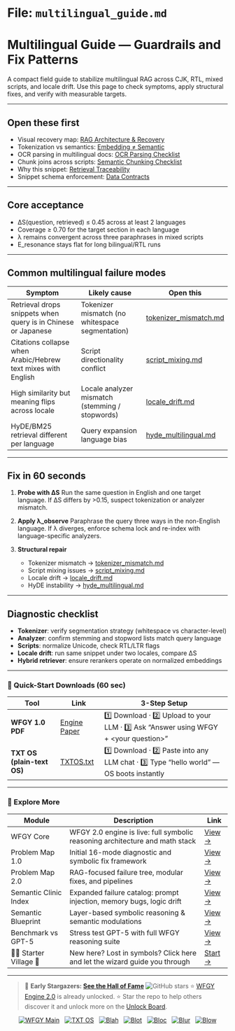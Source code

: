 # File: `multilingual_guide.md`

# Multilingual Guide — Guardrails and Fix Patterns

A compact field guide to stabilize multilingual RAG across CJK, RTL, mixed scripts, and locale drift.
Use this page to check symptoms, apply structural fixes, and verify with measurable targets.

---

## Open these first

* Visual recovery map: [RAG Architecture & Recovery](https://github.com/onestardao/WFGY/blob/main/ProblemMap/rag-architecture-and-recovery.md)
* Tokenization vs semantics: [Embedding ≠ Semantic](https://github.com/onestardao/WFGY/blob/main/ProblemMap/embedding-vs-semantic.md)
* OCR parsing in multilingual docs: [OCR Parsing Checklist](https://github.com/onestardao/WFGY/blob/main/ProblemMap/ocr-parsing-checklist.md)
* Chunk joins across scripts: [Semantic Chunking Checklist](https://github.com/onestardao/WFGY/blob/main/ProblemMap/chunking-checklist.md)
* Why this snippet: [Retrieval Traceability](https://github.com/onestardao/WFGY/blob/main/ProblemMap/retrieval-traceability.md)
* Snippet schema enforcement: [Data Contracts](https://github.com/onestardao/WFGY/blob/main/ProblemMap/data-contracts.md)

---

## Core acceptance

* ΔS(question, retrieved) ≤ 0.45 across at least 2 languages
* Coverage ≥ 0.70 for the target section in each language
* λ remains convergent across three paraphrases in mixed scripts
* E\_resonance stays flat for long bilingual/RTL runs

---

## Common multilingual failure modes

| Symptom                                                       | Likely cause                                    | Open this                                                                                                                     |
| ------------------------------------------------------------- | ----------------------------------------------- | ----------------------------------------------------------------------------------------------------------------------------- |
| Retrieval drops snippets when query is in Chinese or Japanese | Tokenizer mismatch (no whitespace segmentation) | [tokenizer\_mismatch.md](https://github.com/onestardao/WFGY/blob/main/ProblemMap/GlobalFixMap/Language/tokenizer_mismatch.md) |
| Citations collapse when Arabic/Hebrew text mixes with English | Script directionality conflict                  | [script\_mixing.md](https://github.com/onestardao/WFGY/blob/main/ProblemMap/GlobalFixMap/Language/script_mixing.md)           |
| High similarity but meaning flips across locale               | Locale analyzer mismatch (stemming / stopwords) | [locale\_drift.md](https://github.com/onestardao/WFGY/blob/main/ProblemMap/GlobalFixMap/Language/locale_drift.md)             |
| HyDE/BM25 retrieval different per language                    | Query expansion language bias                   | [hyde\_multilingual.md](https://github.com/onestardao/WFGY/blob/main/ProblemMap/GlobalFixMap/Language/hyde_multilingual.md)   |

---

## Fix in 60 seconds

1. **Probe with ΔS**
   Run the same question in English and one target language. If ΔS differs by >0.15, suspect tokenization or analyzer mismatch.

2. **Apply λ\_observe**
   Paraphrase the query three ways in the non-English language. If λ diverges, enforce schema lock and re-index with language-specific analyzers.

3. **Structural repair**

   * Tokenizer mismatch → [tokenizer\_mismatch.md](https://github.com/onestardao/WFGY/blob/main/ProblemMap/GlobalFixMap/Language/tokenizer_mismatch.md)
   * Script mixing issues → [script\_mixing.md](https://github.com/onestardao/WFGY/blob/main/ProblemMap/GlobalFixMap/Language/script_mixing.md)
   * Locale drift → [locale\_drift.md](https://github.com/onestardao/WFGY/blob/main/ProblemMap/GlobalFixMap/Language/locale_drift.md)
   * HyDE instability → [hyde\_multilingual.md](https://github.com/onestardao/WFGY/blob/main/ProblemMap/GlobalFixMap/Language/hyde_multilingual.md)

---

## Diagnostic checklist

* **Tokenizer**: verify segmentation strategy (whitespace vs character-level)
* **Analyzer**: confirm stemming and stopword lists match query language
* **Scripts**: normalize Unicode, check RTL/LTR flags
* **Locale drift**: run same snippet under two locales, compare ΔS
* **Hybrid retriever**: ensure rerankers operate on normalized embeddings

---

### 🔗 Quick-Start Downloads (60 sec)

| Tool                       | Link                                                                                                                                       | 3-Step Setup                                                                             |
| -------------------------- | ------------------------------------------------------------------------------------------------------------------------------------------ | ---------------------------------------------------------------------------------------- |
| **WFGY 1.0 PDF**           | [Engine Paper](https://github.com/onestardao/WFGY/blob/main/I_am_not_lizardman/WFGY_All_Principles_Return_to_One_v1.0_PSBigBig_Public.pdf) | 1️⃣ Download · 2️⃣ Upload to your LLM · 3️⃣ Ask “Answer using WFGY + \<your question>”   |
| **TXT OS (plain-text OS)** | [TXTOS.txt](https://github.com/onestardao/WFGY/blob/main/OS/TXTOS.txt)                                                                     | 1️⃣ Download · 2️⃣ Paste into any LLM chat · 3️⃣ Type “hello world” — OS boots instantly |

---

### 🧭 Explore More

| Module                   | Description                                                                  | Link                                                                                               |
| ------------------------ | ---------------------------------------------------------------------------- | -------------------------------------------------------------------------------------------------- |
| WFGY Core                | WFGY 2.0 engine is live: full symbolic reasoning architecture and math stack | [View →](https://github.com/onestardao/WFGY/tree/main/core/README.md)                              |
| Problem Map 1.0          | Initial 16-mode diagnostic and symbolic fix framework                        | [View →](https://github.com/onestardao/WFGY/tree/main/ProblemMap/README.md)                        |
| Problem Map 2.0          | RAG-focused failure tree, modular fixes, and pipelines                       | [View →](https://github.com/onestardao/WFGY/blob/main/ProblemMap/rag-architecture-and-recovery.md) |
| Semantic Clinic Index    | Expanded failure catalog: prompt injection, memory bugs, logic drift         | [View →](https://github.com/onestardao/WFGY/blob/main/ProblemMap/SemanticClinicIndex.md)           |
| Semantic Blueprint       | Layer-based symbolic reasoning & semantic modulations                        | [View →](https://github.com/onestardao/WFGY/tree/main/SemanticBlueprint/README.md)                 |
| Benchmark vs GPT-5       | Stress test GPT-5 with full WFGY reasoning suite                             | [View →](https://github.com/onestardao/WFGY/tree/main/benchmarks/benchmark-vs-gpt5/README.md)      |
| 🧙‍♂️ Starter Village 🏡 | New here? Lost in symbols? Click here and let the wizard guide you through   | [Start →](https://github.com/onestardao/WFGY/blob/main/StarterVillage/README.md)                   |

---

> 👑 **Early Stargazers: [See the Hall of Fame](https://github.com/onestardao/WFGY/tree/main/stargazers)** <img src="https://img.shields.io/github/stars/onestardao/WFGY?style=social" alt="GitHub stars"> ⭐ [WFGY Engine 2.0](https://github.com/onestardao/WFGY/blob/main/core/README.md) is already unlocked. ⭐ Star the repo to help others discover it and unlock more on the [Unlock Board](https://github.com/onestardao/WFGY/blob/main/STAR_UNLOCKS.md).

<div align="center">

[![WFGY Main](https://img.shields.io/badge/WFGY-Main-red?style=flat-square)](https://github.com/onestardao/WFGY)
 
[![TXT OS](https://img.shields.io/badge/TXT%20OS-Reasoning%20OS-orange?style=flat-square)](https://github.com/onestardao/WFGY/tree/main/OS)
 
[![Blah](https://img.shields.io/badge/Blah-Semantic%20Embed-yellow?style=flat-square)](https://github.com/onestardao/WFGY/tree/main/OS/BlahBlahBlah)
 
[![Blot](https://img.shields.io/badge/Blot-Persona%20Core-green?style=flat-square)](https://github.com/onestardao/WFGY/tree/main/OS/BlotBlotBlot)
 
[![Bloc](https://img.shields.io/badge/Bloc-Reasoning%20Compiler-blue?style=flat-square)](https://github.com/onestardao/WFGY/tree/main/OS/BlocBlocBloc)
 
[![Blur](https://img.shields.io/badge/Blur-Text2Image%20Engine-navy?style=flat-square)](https://github.com/onestardao/WFGY/tree/main/OS/BlurBlurBlur)
 
[![Blow](https://img.shields.io/badge/Blow-Game%20Logic-purple?style=flat-square)](https://github.com/onestardao/WFGY/tree/main/OS/BlowBlowBlow)

</div>

